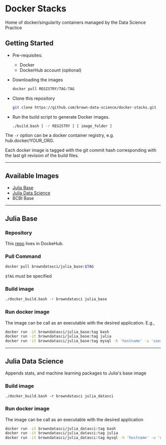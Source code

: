 # Docker Stacks
Home of docker/singularity containers managed by the Data Science Practice

## Getting Started

* Pre-requisites:
    * Docker
    * DockerHub account (optional)

* Downloading the images
    ```bash
    docker pull REGISTRY/TAG:TAG
    ```

* Clone this repository
    ```bash
    git clone https://github.com/brown-data-science/docker-stacks.git
    ```

* Run the build script to generate Docker images.
    ```bash
    ./build.bash [ -r REGISTRY ] [ image_folder ]
    ```

The `-r` option can be a docker container registry, e.g. hub.docker/YOUR_ORG. 

Each docker image is tagged with the git commit hash corresponding with the last git revision of the build files. 

---
## Available Images

* [Julia Base](#julia-base)
* [Julia Data Science](#julia-data-science)
* BCBI Base
---
## Julia Base

### Repository

This [repo](https://hub.docker.com/r/browndatasci/julia_base/) lives in DockeHub.

### Pull Command

```bash
docker pull browndatasci/julia_base:$TAG
```

`$TAG` must be specified

### Build image
```bash
./docker_build.bash -r browndatasci julia_base
```

### Run docker image

The image can be call as an executable with the desired application. E.g.,

```bash
docker run -it browndatasci/julia_base:tag bash
docker run -it browndatasci/julia_base:tag julia
docker run -it browndatasci/julia_base:tag mysql -h 'hostname' -u 'username' -p
```

----
## Julia Data Science

Appends stats, and machine learning packages to Julia's base image

### Build image
```
./docker_build.bash -r browndatasci julia_datasci
```

### Run docker image

The image can be call as an executable with the desired application

```bash
docker run -it browndatasci/julia_datasci:tag bash
docker run -it browndatasci/julia_datasci:tag julia
docker run -it browndatasci/julia_datasci:tag mysql -h 'hostname' -u 'username' -p
```